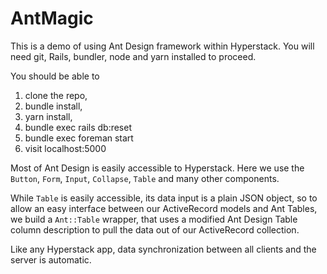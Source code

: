 # AntMagic

This is a demo of using Ant Design framework within Hyperstack.  You will need git, Rails, bundler, node and yarn installed to proceed.

You should be able to

1. clone the repo,
2. bundle install,
3. yarn install,
3. bundle exec rails db:reset
4. bundle exec foreman start
5. visit localhost:5000

Most of Ant Design is easily accessible to Hyperstack.  Here we use the `Button`, `Form`, `Input`, `Collapse`, `Table` and many other components.

While `Table` is easily accessible, its data input is a plain JSON object, so to allow an easy interface between our ActiveRecord models and Ant Tables, we build a `Ant::Table` wrapper, that uses
a modified Ant Design Table column description to pull the data out of our ActiveRecord collection.

Like any Hyperstack app, data synchronization between all clients and the server is automatic.
